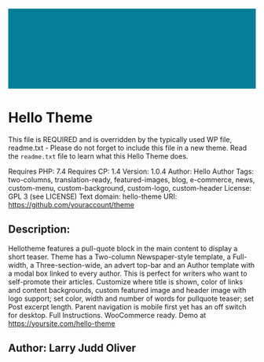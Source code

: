 ![Appealing banner](images/banner-1544x500.png)

# Hello Theme
This file is REQUIRED and is overridden by the typically used WP file, readme.txt - Please do not forget to include this file in a new theme. Read the `readme.txt` file to learn what this Hello Theme does.

Requires PHP: 7.4
Requires CP:  1.4
Version:      1.0.4
Author:       Hello Author
Tags:         two-columns, translation-ready, featured-images, blog, e-commerce, news, custom-menu, custom-background, custom-logo, custom-header
License:      GPL 3 (see LICENSE)
Text domain:  hello-theme
URI:          https://github.com/youraccount/theme

## Description: 
Hellotheme features a pull-quote block in the main content to display a short teaser. Theme has a Two-column Newspaper-style template, a Full-width, a Three-section-wide, an advert top-bar and an Author template with a modal box linked to every author. This is perfect for writers who want to self-promote their articles. Customize where title is shown, color of links and content backgrounds, custom featured image and header image with logo support; set color, width and number of words for pullquote teaser; set Post excerpt length. Parent navigation is mobile first yet has an off switch for desktop. Full Instructions. WooCommerce ready. Demo at https://yoursite.com/hello-theme

##  Author:      Larry Judd Oliver


